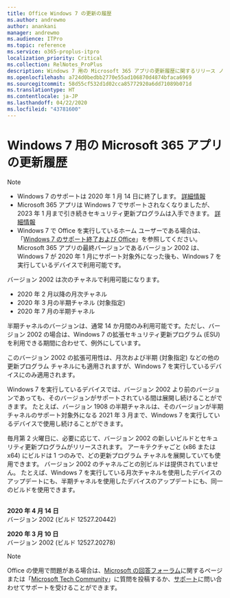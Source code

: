 ```yaml
---
title: Office Windows 7 の更新の履歴
ms.author: andrewmo
author: anankani
manager: andrewmo
ms.audience: ITPro
ms.topic: reference
ms.service: o365-proplus-itpro
localization_priority: Critical
ms.collection: RelNotes_ProPlus
description: Windows 7 用の Microsoft 365 アプリの更新履歴に関するリリース ノートを提供
ms.openlocfilehash: a724d0bedbb2770e55ad106870d4874bfaca6969
ms.sourcegitcommit: 58d55cf532d1d02cca85772920a6dd71089b071d
ms.translationtype: HT
ms.contentlocale: ja-JP
ms.lasthandoff: 04/22/2020
ms.locfileid: "43781600"
---
```

# <a name="update-history-for-microsoft-365-apps-on-windows-7"></a>Windows 7 用の Microsoft 365 アプリの更新履歴 

 > [!NOTE]
>
>- Windows 7 のサポートは 2020 年 1 月 14 日に終了します。 [詳細情報](https://www.microsoft.com/microsoft-365/windows/end-of-windows-7-support?rtc=1)
>- Microsoft 365 アプリは Windows 7 でサポートされなくなりましたが、2023 年 1 月まで引き続きセキュリティ更新プログラムは入手できます。 [詳細情報](https://docs.microsoft.com/DeployOffice/windows-7-support)
>- Windows 7 で Office を実行しているホーム ユーザーである場合は、「[Windows 7 のサポート終了および Office](https://support.office.com/en-us/article/windows-7-end-of-support-and-office-78f20fab-b57b-44d7-8368-06a8493f3cb9?ui=en-US&rs=en-US&ad=US)」を参照してください。
Microsoft 365 アプリの最終バージョンであるバージョン 2002 は、Windows 7 が 2020 年 1 月にサポート対象外になった後も、Windows 7 を実行しているデバイスで利用可能です。  

バージョン 2002 は次のチャネルで利用可能になります。
- 2020 年 2 月以降の月次チャネル
- 2020 年 3 月の半期チャネル (対象指定)
- 2020 年 7 月の半期チャネル

半期チャネルのバージョンは、通常 14 か月間のみ利用可能です。ただし、バージョン 2002 の場合は、Windows 7 の拡張セキュリティ更新プログラム (ESU) を利用できる期間に合わせて、例外にしています。

このバージョン 2002 の拡張可用性は、月次および半期 (対象指定) などの他の更新プログラム チャネルにも適用されますが、Windows 7 を実行しているデバイスにのみ適用されます。

Windows 7 を実行しているデバイスでは、バージョン 2002 より前のバージョンであっても、そのバージョンがサポートされている間は展開し続けることができます。 たとえば、バージョン 1908 の半期チャネルは、そのバージョンが半期チャネルのサポート対象外になる 2021 年 3 月まで、Windows 7 を実行しているデバイスで使用し続けることができます。

毎月第 2 火曜日に、必要に応じて、バージョン 2002 の新しいビルドとセキュリティ更新プログラムがリリースされます。 アーキテクチャごと (x86 または x64) にビルドは 1 つのみで、どの更新プログラム チャネルを展開していても使用できます。 バージョン 2002 のチャネルごとの別ビルドは提供されていません。 たとえば、Windows 7 を実行している月次チャネルを使用したデバイスのアップデートにも、半期チャネルを使用したデバイスのアップデートにも、同一のビルドを使用できます。

##

[//]: # (削除しないでください)

**2020 年 4 月 14 日**<br/>
バージョン 2002 (ビルド 12527.20442)<br/>

**2020 年 3 月 10 日**<br/>
バージョン 2002 (ビルド 12527.20278)<br/>




> [!NOTE]
> Office の使用で問題がある場合は、[Microsoft の回答フォーラム](https://answers.microsoft.com/)に関するページまたは「[Microsoft Tech Community](https://techcommunity.microsoft.com/)」に質問を投稿するか、[サポート](https://support.microsoft.com/contactus)に問い合わせてサポートを受けることができます。
